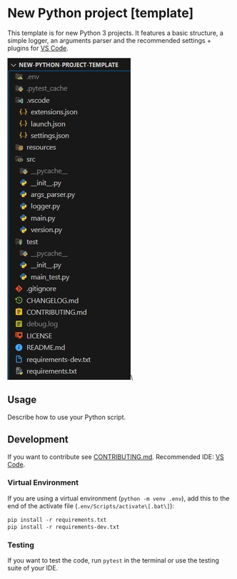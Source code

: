 # New Python project \[template\]

This template is for new Python 3 projects.
It features a basic structure, a simple logger, an arguments parser
and the recommended settings + plugins for [VS Code](https://code.visualstudio.com/).

![Screenshot](./resources/screenshot.jpg)\

## Usage

Describe how to use your Python script.

## Development

If you want to contribute see [CONTRIBUTING.md](CONTRIBUTING.md).
Recommended IDE: [VS Code](https://code.visualstudio.com/).

### Virtual Environment

If you are using a virtual environment (`python -m venv .env`), add this to the end of the activate file (`.env/Scripts/activate\[.bat\]`):
```
pip install -r requirements.txt
pip install -r requirements-dev.txt
```

### Testing

If you want to test the code, run `pytest` in the terminal or use the testing suite of your IDE.
